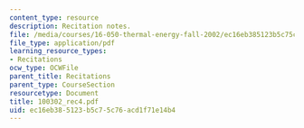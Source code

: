 ```yaml
---
content_type: resource
description: Recitation notes.
file: /media/courses/16-050-thermal-energy-fall-2002/ec16eb385123b5c75c76acd1f71e14b4_100302_rec4.pdf
file_type: application/pdf
learning_resource_types:
- Recitations
ocw_type: OCWFile
parent_title: Recitations
parent_type: CourseSection
resourcetype: Document
title: 100302_rec4.pdf
uid: ec16eb38-5123-b5c7-5c76-acd1f71e14b4
---
```

